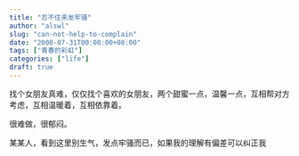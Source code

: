 ```yaml
---
title: "忍不住来发牢骚"
author: "alswl"
slug: "can-not-help-to-complain"
date: "2008-07-31T00:00:00+08:00"
tags: ["青春的彩虹"]
categories: ["life"]
draft: true
---
```


找个女朋友真难，仅仅找个喜欢的女朋友，两个甜蜜一点，温馨一点，互相帮对方考虑，互相温暖着，互相依靠着。

很难做，很郁闷。

某某人，看到这里别生气，发点牢骚而已，如果我的理解有偏差可以纠正我

